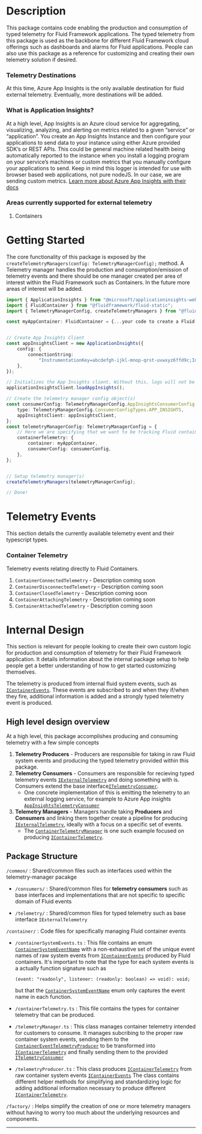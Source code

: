 # Description

This package contains code enabling the production and consumption of typed telemetry for Fluid Framework applications. The typed telemetry from this package is used as the backbone for different Fluid Framework cloud offerings such as dashboards and alarms for Fluid applications. People can also use this package as a reference for customizing and creating their own telemetry solution if desired.

### Telemetry Destinations

At this time, Azure App Insights is the only available destination for fluid external telemetry. Eventually, more destinations will be added.

### What is Application Insights?

At a high level, App Insights is an Azure cloud service for aggregating, visualizing, analyzing, and alerting on metrics related to a given “service” or “application”.
You create an App Insights Instance and then configure your applications to send data to your instance using either Azure provided SDK’s or REST APIs.
This could be general machine related health being automatically reported to the instance when you install a logging program on your service’s machines or custom metrics that you manually configure your applications to send. Keep in mind this logger is intended for use with browser based web applications, not pure nodeJS.
In our case, we are sending custom metrics. [Learn more about Azure App Insights with their docs](https://learn.microsoft.com/en-us/azure/azure-monitor/app/app-insights-overview?tabs=net)

### Areas currently supported for external telemetry

1. Containers

# Getting Started

The core functionality of this package is exposed by the `createTelemetryManagers(config: TelemetryManagerConfig);` method. A Telemetry manager handles the production and consumption/emission of telemetry events and there should be one manager created per area of interest within the Fluid Framework such as Containers. In the future more areas of interest will be added.

```ts
import { ApplicationInsights } from "@microsoft/applicationinsights-web";
import { FluidContainer } from "@fluidframework/fluid-static";
import { TelemetryManagerConfig, createTelemetryManagers } from "@fluidframework/external-telemetry"

const myAppContainer: FluidContainer = {...your code to create a Fluid Continer}


// Create App Insights Client
const appInsightsClient = new ApplicationInsights({
	config: {
		connectionString:
			"InstrumentationKey=abcdefgh-ijkl-mnop-qrst-uvwxyz6ffd9c;IngestionEndpoint=https://westus2-2.in.applicationinsights.azure.com/;LiveEndpoint=https://westus2.livediagnostics.monitor.azure.com/",
	},
});

// Initializes the App Insights client. Without this, logs will not be sent to Azure.
applicationInsightsClient.loadAppInsights();

// Create the telemetry manager config object(s)
const consumerConfig: TelemetryManagerConfig.AppInsightsConsumerConfig = {
	type: TelemetryManagerConfig.ConsumerConfigTypes.APP_INSIGHTS,
	appInsightsClient: appInsightsClient,
};
const telemetryManagerConfig: TelemetryManagerConfig = {
    // Here we are specifying that we want to be tracking Fluid container related events.
	containerTelemetry: {
		container: myAppContainer,
		consumerConfig: consumerConfig,
	},
};


// Setup telemetry manager(s)
createTelemetryManagers(telemetryManagerConfig);

// Done!
```

# Telemetry Events

This section details the currently available telemetry event and their typescript types.

### Container Telemetry

Telemetry events relating directly to Fluid Containers.

1. `ContainerConnectedTelemetry` - Description coming soon
1. `ContainerDisconnectedTelemetry` - Description coming soon
1. `ContainerClosedTelemetry` - Description coming soon
1. `ContainerAttachingTelemetry` - Description coming soon
1. `ContainerAttachedTelemetry` - Description coming soon

# Internal Design

This section is relevant for people looking to create their own custom logic for production and consumption of telemetry for their Fluid Framework application. It details information about the internal package setup to help people get a better understanding of how to get started customizing themselves.

The telemetry is produced from internal fluid system events, such as [`IContainerEvents`](../../../common/container-definitions/src/loader.ts).
These events are subscribed to and when they if/when they fire, additional information is added and a strongly typed telemetry event is produced.

## High level design overview

At a high level, this package accomplishes producing and consuming telemetry with a few simple concepts

1. **Telemetry Producers** - Producers are responsible for taking in raw Fluid system events and producing the typed telemetry provided within this package.
2. **Telemetry Consumers** - Consumers are responsible for recieving typed telemetry events [`IExternalTelemetry`](./telemetry-manager/common/telemetry/index.ts) and doing something with is. Consumers extend the base interface[`ITelemetryConsumer`](./telemetry-manager/common/consumers/index.ts).
    - One concrete implementation of this is emitting the telemetry to an external logging service, for example to Azure App insights [`AppInsightsTelemetryConsumer`](./telemetry-manager/common/consumers/appInsightsTelemetryConsumer.ts)
3. **Telemetry Managers** - Managers handle taking **Producers** and **Consumers** and linking them together create a pipeline for producing [`IExternalTelemetry`](./telemetry-manager/common/telemetry/index.ts), ideally with a focus on a specific set of events.
    - The [`ContainerTelemetryManager`](./telemetry-manager/container/telemetryManager.ts) is one such example focused on producing [`IContainerTelemetry`](./telemetry-manager/container/containerTelemetry.ts).

## Package Structure

`/common/` : Shared/common files such as interfaces used within the telemetry-manager pacakge

-   `/consumers/` : Shared/common files for **telemetry consumers** such as base interfaces and implementations
    that are not specific to specific domain of Fluid events

-   `/telemetry/` : Shared/common files for typed telemetry such as base interface `IExternalTelemetry`

`/container/` : Code files for specifically managing Fluid container events

-   `/containerSystemEvents.ts` : This file contains an enum [`ContainerSystemEventName`](./telemetry-manager/container/containerSystemEvents.ts) with a non-exhaustive set of the unique event names of raw system events from [`IContainerEvents`](../../../common/container-definitions/src/loader.ts) produced by Fluid containers.
    It's important to note that the type for each system events is a actually function signature such as

    ```
    (event: "readonly", listener: (readonly: boolean) => void): void;
    ```

    but that the [`ContainerSystemEventName`](./telemetry-manager/container/containerSystemEvents.ts) enum only captures the event name in each function.

-   `/containerTelemetry.ts` : This file contains the types for container telemetry that can be produced.

-   `/telemetryManager.ts` : This class manages container telemetry intended for customers to consume. It manages subcribing to the proper raw container system events, sending them to the [`ContainerEventTelemetryProducer`](./telemetry-manager/container/telemetryProducer.ts) to be transformed into [`IContainerTelemetry`](./telemetry-manager/container/containerTelemetry.ts) and finally sending them to the provided [`ITelemetryConsumer`](./telemetry-manager/common/consumers/index.ts)

-   `/telemetryProducer.ts` : This class produces [`IContainerTelemetry`](./telemetry-manager/container/containerTelemetry.ts) from raw container system events [`IContainerEvents`](../../../common/container-definitions/src/loader.ts) The class contains different helper methods for simplifying and standardizing logic for adding additional information necessary
    to produce different [`IContainerTelemetry`](./telemetry-manager/container/containerTelemetry.ts).

`/factory/` : Helps simplify the creation of one or more telemetry managers without having to worry too much about the underlying resources and components.

---
